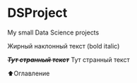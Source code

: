 # DSProject
My small Data Science projects

Жирный наклонный текст (bold italic)

~~*__Тут странный текст__*~~
Тут странный текст

⬆️Оглавление

